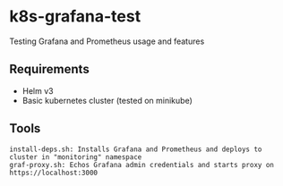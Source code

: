 # k8s-grafana-test
Testing Grafana and Prometheus usage and features

## Requirements
- Helm v3
- Basic kubernetes cluster (tested on minikube)

## Tools
```
install-deps.sh: Installs Grafana and Prometheus and deploys to cluster in "monitoring" namespace
graf-proxy.sh: Echos Grafana admin credentials and starts proxy on https://localhost:3000
```
